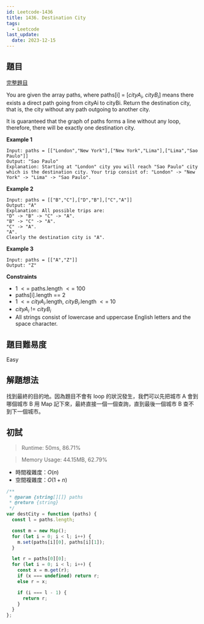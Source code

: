 ```yaml
---
id: Leetcode-1436
title: 1436. Destination City
tags:
  - Leetcode
last_update:
  date: 2023-12-15
---
```


## 題目

[完整題目](https://leetcode.com/problems/destination-city/)

You are given the array paths, where paths[i] = [$cityA_i$, $cityB_i$] means there exists a direct path going from cityAi to cityBi. Return the destination city, that is, the city without any path outgoing to another city.

It is guaranteed that the graph of paths forms a line without any loop, therefore, there will be exactly one destination city.

**Example 1**

```
Input: paths = [["London","New York"],["New York","Lima"],["Lima","Sao Paulo"]]
Output: "Sao Paulo"
Explanation: Starting at "London" city you will reach "Sao Paulo" city which is the destination city. Your trip consist of: "London" -> "New York" -> "Lima" -> "Sao Paulo".

```

**Example 2**

```
Input: paths = [["B","C"],["D","B"],["C","A"]]
Output: "A"
Explanation: All possible trips are:
"D" -> "B" -> "C" -> "A".
"B" -> "C" -> "A".
"C" -> "A".
"A".
Clearly the destination city is "A".
```

**Example 3**

```
Input: paths = [["A","Z"]]
Output: "Z"
```

**Constraints**

- 1 $<=$ paths.length $<=$ 100
- paths[i].length == 2
- 1 $<=$ $cityA_i$.length, $cityB_i$.length $<=$ 10
- $cityA_i$ != $cityB_i$
- All strings consist of lowercase and uppercase English letters and the space character.

## 題目難易度

Easy

## 解題想法

找到最終的目的地。因為題目不會有 loop 的狀況發生，我們可以先把城市 A 會到哪個城市 B 用 Map 記下來，最終直接一個一個查詢，直到最後一個城市 B 查不到下一個城市。

## 初試

> Runtime: 50ms, 86.71%

> Memory Usage: 44.15MB, 62.79%

- 時間複雜度：$O(n)$
- 空間複雜度：$O(1+n)$

```javascript
/**
 * @param {string[][]} paths
 * @return {string}
 */
var destCity = function (paths) {
  const l = paths.length;

  const m = new Map();
  for (let i = 0; i < l; i++) {
    m.set(paths[i][0], paths[i][1]);
  }

  let r = paths[0][0];
  for (let i = 0; i < l; i++) {
    const x = m.get(r);
    if (x === undefined) return r;
    else r = x;

    if (i === l - 1) {
      return r;
    }
  }
};
```
